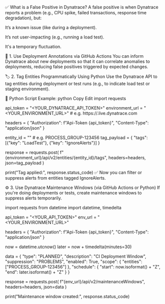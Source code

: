 ✅ What is a False Positive in Dynatrace?
A false positive is when Dynatrace reports a problem (e.g., CPU spike, failed transactions, response time degradation), but:

It’s a known issue (like during a deployment).

It’s not user-impacting (e.g., running a load test).

It's a temporary fluctuation.


🔧 1. Use Deployment Annotations via GitHub Actions
You can inform Dynatrace about new deployments so that it can correlate anomalies to deployments, reducing false positives triggered by expected changes.

🏷️ 2. Tag Entities Programmatically Using Python
Use the Dynatrace API to tag entities during deployment or test runs (e.g., to indicate load test or staging environment).

🔧 Python Script Example:
python
Copy
Edit
import requests

api_token = "<YOUR_DYNATRACE_API_TOKEN>"
environment_url = "<YOUR_ENVIRONMENT_URL>"  # e.g. https://<env>.live.dynatrace.com

headers = {
    "Authorization": f"Api-Token {api_token}",
    "Content-Type": "application/json"
}

entity_id = "<ENTITY-ID>"  # e.g. PROCESS_GROUP-123456
tag_payload = {
    "tags": [{"key": "LoadTest"}, {"key": "IgnoreAlerts"}]
}

response = requests.post(
    f"{environment_url}/api/v2/entities/{entity_id}/tags",
    headers=headers,
    json=tag_payload
)

print("Tag applied:", response.status_code)
✅ Now you can filter or suppress alerts from entities tagged IgnoreAlerts.


⚙️ 3. Use Dynatrace Maintenance Windows (via GitHub Actions or Python)
If you're doing deployments or tests, create maintenance windows to suppress alerts temporarily.


import requests
from datetime import datetime, timedelta

api_token = "<YOUR_API_TOKEN>"
env_url = "<YOUR_ENVIRONMENT_URL>"

headers = {
    "Authorization": f"Api-Token {api_token}",
    "Content-Type": "application/json"
}

now = datetime.utcnow()
later = now + timedelta(minutes=30)

data = {
    "type": "PLANNED",
    "description": "CI Deployment Window",
    "suppression": "PROBLEMS",
    "enabled": True,
    "scope": {
        "entities": ["PROCESS_GROUP-123456"]
    },
    "schedule": {
        "start": now.isoformat() + "Z",
        "end": later.isoformat() + "Z"
    }
}

response = requests.post(
    f"{env_url}/api/v2/maintenanceWindows",
    headers=headers,
    json=data
)

print("Maintenance window created:", response.status_code)

